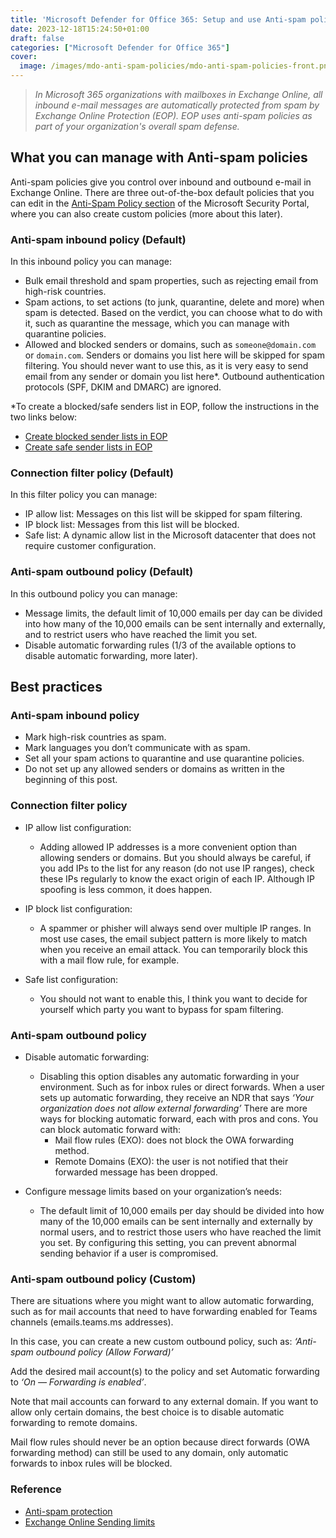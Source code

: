 ```yaml
---
title: 'Microsoft Defender for Office 365: Setup and use Anti-spam policies'
date: 2023-12-18T15:24:50+01:00
draft: false
categories: ["Microsoft Defender for Office 365"]
cover: 
  image: /images/mdo-anti-spam-policies/mdo-anti-spam-policies-front.png
---
```


> _In Microsoft 365 organizations with mailboxes in Exchange Online, all inbound e-mail messages are automatically protected from spam by Exchange Online Protection (EOP). EOP uses anti-spam policies as part of your organization's overall spam defense._

## What you can manage with Anti-spam policies
Anti-spam policies give you control over inbound and outbound e-mail in Exchange Online. There are three out-of-the-box default policies that you can edit in the [Anti-Spam Policy section](https://security.microsoft.com/antispam) of the Microsoft Security Portal, where you can also create custom policies (more about this later).

### Anti-spam inbound policy (Default)
In this inbound policy you can manage:
- Bulk email threshold and spam properties, such as rejecting email from high-risk countries.
- Spam actions, to set actions (to junk, quarantine, delete and more) when spam is detected. Based on the verdict, you can choose what to do with it, such as quarantine the message, which you can manage with quarantine policies.
- Allowed and blocked senders or domains, such as ```someone@domain.com``` or ```domain.com```. Senders or domains you list here will be skipped for spam filtering. You should never want to use this, as it is very easy to send email from any sender or domain you list here*. Outbound authentication protocols (SPF, DKIM and DMARC) are ignored.

*To create a blocked/safe senders list in EOP, follow the instructions in the two links below:
- [Create blocked sender lists in EOP](https://learn.microsoft.com/en-us/microsoft-365/security/office-365-security/create-block-sender-lists-in-office-365)
- [Create safe sender lists in EOP](https://learn.microsoft.com/en-us/microsoft-365/security/office-365-security/create-safe-sender-lists-in-office-365)

### Connection filter policy (Default)
In this filter policy you can manage:
- IP allow list: Messages on this list will be skipped for spam filtering.
- IP block list: Messages from this list will be blocked.
- Safe list: A dynamic allow list in the Microsoft datacenter that does not require customer configuration.

### Anti-spam outbound policy (Default)
In this outbound policy you can manage:
- Message limits, the default limit of 10,000 emails per day can be divided into how many of the 10,000 emails can be sent internally and externally, and to restrict users who have reached the limit you set.
- Disable automatic forwarding rules (1/3 of the available options to disable automatic forwarding, more later).

## Best practices

### Anti-spam inbound policy
- Mark high-risk countries as spam.
- Mark languages you don’t communicate with as spam.
- Set all your spam actions to quarantine and use quarantine policies.
- Do not set up any allowed senders or domains as written in the beginning of this post.

### Connection filter policy
- IP allow list configuration:
    - Adding allowed IP addresses is a more convenient option than allowing senders or domains. But you should always be careful, if you add IPs to the list for any reason (do not use IP ranges), check these IPs regularly to know the exact origin of each IP. Although IP spoofing is less common, it does happen.

- IP block list configuration:
    - A spammer or phisher will always send over multiple IP ranges. In most use cases, the email subject pattern is more likely to match when you receive an email attack. You can temporarily block this with a mail flow rule, for example.

- Safe list configuration:
    - You should not want to enable this, I think you want to decide for yourself which party you want to bypass for spam filtering.

### Anti-spam outbound policy
- Disable automatic forwarding:
    - Disabling this option disables any automatic forwarding in your environment. Such as for inbox rules or direct forwards. When a user sets up automatic forwarding, they receive an NDR that says _‘Your organization does not allow external forwarding’_ There are more ways for blocking automatic forward, each with pros and cons. You can block automatic forward with:
        - Mail flow rules (EXO): does not block the OWA forwarding method.
        - Remote Domains (EXO): the user is not notified that their forwarded message has been dropped.

- Configure message limits based on your organization’s needs:
    -  The default limit of 10,000 emails per day should be divided into how many of the 10,000 emails can be sent internally and externally by normal users, and to restrict those users who have reached the limit you set. By configuring this setting, you can prevent abnormal sending behavior if a user is compromised.

### Anti-spam outbound policy (Custom)
There are situations where you might want to allow automatic forwarding, such as for mail accounts that need to have forwarding enabled for Teams channels (emails.teams.ms addresses).

In this case, you can create a new custom outbound policy, such as: _‘Anti-spam outbound policy (Allow Forward)’_

Add the desired mail account(s) to the policy and set Automatic forwarding to _‘On — Forwarding is enabled’_.

Note that mail accounts can forward to any external domain. If you want to allow only certain domains, the best choice is to disable automatic forwarding to remote domains.

Mail flow rules should never be an option because direct forwards (OWA forwarding method) can still be used to any domain, only automatic forwards to inbox rules will be blocked.

### Reference
- [Anti-spam protection](https://learn.microsoft.com/en-us/microsoft-365/security/office-365-security/anti-spam-protection-about)
- [Exchange Online Sending limits](https://learn.microsoft.com/en-us/office365/servicedescriptions/exchange-online-service-description/exchange-online-limits#sending-limits)